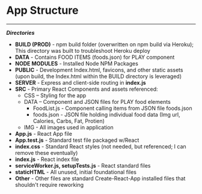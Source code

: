 <h1>App Structure</h1>
<hr>
<b><i>Directories</i></b>
<ul>
<li><b>BUILD (PROD)</b> - npm build folder (overwritten on npm build via Heroku); This directory was built to troubleshoot Heroku deploy
<li><b>DATA</b> - Contains FOOD ITEMS (foods.json) for PLAY component</li>
<li><b>NODE MODULES</b> - Installed Node NPM Packages</li>
<li><b>PUBLIC</b> - Development Index.html, favicons, and other static assets (upon build, the Index.html within the BUILD directory is leveraged)</li>
<li><b>SERVER</b> - Express and client-side routing in <b>index.js</b></li>
<li><b>SRC</b> - Primary React Components and assets referenced: 
    <ul><li>CSS – Styling for the app</li>
        <li>DATA – Component and JSON files for PLAY food elements
        <ul><li>FoodList.js - Component calling items from JSON file foods.json</li>
            <li>foods.json - JSON file holding individual food data (Img url, Calories, Carbs, Fat, Protien)
            </li>
        </ul>
        <li>IMG - All images used in application</li>
    </li>
</ul>
<li><b>App.js</b> - React App file</li>
<li><b>App.test.js</b> - Standard test file packaged w/React</li>
<li><b>index.css</b> - Standard React styles (not needed, but referenced; I can remove these eventually)</li>
<li><b>index.js</b> - React index file</li>
<li><b>serviceWorker.js, setupTests.js</b> - React standard files</li>
<li><b>staticHTML</b> - All unused, initial foundational files</li><li><b>Other</b> - Other files are standard Create-React-App installed files that shouldn't require reworking</li>
